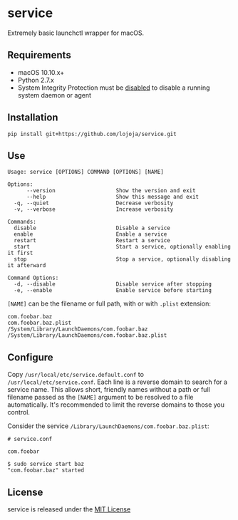service
=======

Extremely basic launchctl wrapper for macOS.


Requirements
------------

* macOS 10.10.x+
* Python 2.7.x
* System Integrity Protection must be [disabled](https://developer.apple.com/library/content/documentation/Security/Conceptual/System_Integrity_Protection_Guide/ConfiguringSystemIntegrityProtection/ConfiguringSystemIntegrityProtection.html) to disable a running system daemon or agent


Installation
------------

```
pip install git+https://github.com/lojoja/service.git
```


Use
---

```
Usage: service [OPTIONS] COMMAND [OPTIONS] [NAME]

Options:
      --version                   Show the version and exit
      --help                      Show this message and exit
  -q, --quiet                     Decrease verbosity
  -v, --verbose                   Increase verbosity

Commands:
  disable                         Disable a service
  enable                          Enable a service
  restart                         Restart a service
  start                           Start a service, optionally enabling it first
  stop                            Stop a service, optionally disabling it afterward

Command Options:
  -d, --disable                   Disable service after stopping
  -e, --enable                    Enable service before starting
```

`[NAME]` can be the filename or full path, with or with `.plist` extension:

```
com.foobar.baz
com.foobar.baz.plist
/System/Library/LaunchDaemons/com.foobar.baz
/System/Library/LaunchDaemons/com.foobar.baz.plist
```


Configure
---------

Copy `/usr/local/etc/service.default.conf` to `/usr/local/etc/service.conf`. Each line is a reverse domain to search for a service name. This allows short, friendly names without a path or full filename passed as the `[NAME]` argument to be resolved to a file automatically. It's recommended to limit the reverse domains to those you control.

Consider the service `/Library/LaunchDaemons/com.foobar.baz.plist`:

```
# service.conf

com.foobar
```

```
$ sudo service start baz
"com.foobar.baz" started
```


License
-------

service is released under the [MIT License](./LICENSE)

